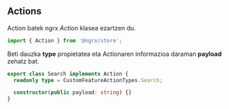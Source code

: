 ## Actions

Action batek ngrx _Action_ klasea ezartzen du.

```typescript
import { Action } from '@ngrx/store';
```

Beti dauzka **type** propietatea eta Actionaren informazioa daraman **payload** zehatz bat.

```typescript
export class Search implements Action {
  readonly type = CustomFeatureActionTypes.Search;

  constructor(public payload: string) {}
}
```